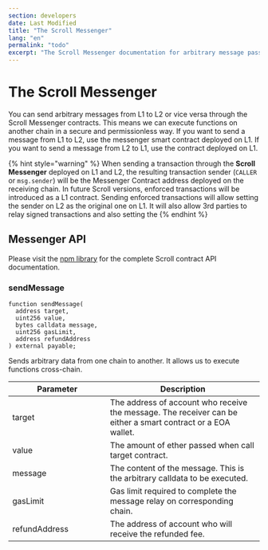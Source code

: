 ```yaml
---
section: developers
date: Last Modified
title: "The Scroll Messenger"
lang: "en"
permalink: "todo"
excerpt: "The Scroll Messenger documentation for arbitrary message passing between L1 and L2."
---
```


# The Scroll Messenger

You can send arbitrary messages from L1 to L2 or vice versa through the Scroll Messenger contracts. This means we can execute functions on another chain in a secure and permissionless way. If you want to send a message from L1 to L2, use the messenger smart contract deployed on L1. If you want to send a message from L2 to L1, use the contract deployed on L1.

{% hint style="warning" %}
When sending a transaction through the **Scroll Messenger** deployed on L1 and L2, the resulting transaction sender (`CALLER` or `msg.sender`) will be the Messenger Contract address deployed on the receiving chain. In future Scroll versions, enforced transactions will be introduced as a L1 contract. Sending enforced transactions will allow setting the sender on L2 as the original one on L1. It will also allow 3rd parties to relay signed transactions and also setting the&#x20;
{% endhint %}

## Messenger API

Please visit the [npm library](https://www.npmjs.com/package/@scroll-tech/contracts?activeTab=code) for the complete Scroll contract API documentation.

### sendMessage

```solidity
function sendMessage(
  address target,
  uint256 value,
  bytes calldata message,
  uint256 gasLimit,
  address refundAddress
) external payable;
```

Sends arbitrary data from one chain to another. It allows us to execute functions cross-chain.

<table><thead><tr><th width="180">Parameter</th><th>Description</th></tr></thead><tbody><tr><td>target</td><td>The address of account who receive the message. The receiver can be either a smart contract or a EOA wallet.</td></tr><tr><td>value</td><td>The amount of ether passed when call target contract.</td></tr><tr><td>message</td><td>The content of the message. This is the arbitrary calldata to be executed.</td></tr><tr><td>gasLimit</td><td>Gas limit required to complete the message relay on corresponding chain.</td></tr><tr><td>refundAddress</td><td>The address of account who will receive the refunded fee.</td></tr></tbody></table>

